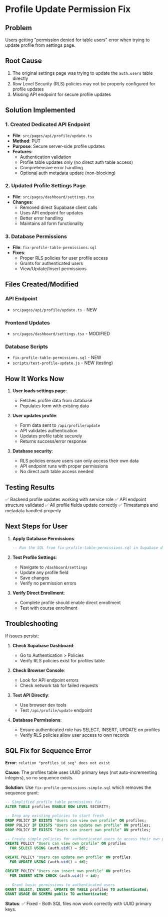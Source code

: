 # Profile Update Permission Fix

## Problem
Users getting "permission denied for table users" error when trying to update profile from settings page.

## Root Cause
1. The original settings page was trying to update the `auth.users` table directly
2. Row Level Security (RLS) policies may not be properly configured for profile updates
3. Missing API endpoint for secure profile updates

## Solution Implemented

### 1. Created Dedicated API Endpoint
- **File**: `src/pages/api/profile/update.ts`
- **Method**: PUT
- **Purpose**: Secure server-side profile updates
- **Features**:
  - Authentication validation
  - Profile table updates only (no direct auth table access)
  - Comprehensive error handling
  - Optional auth metadata update (non-blocking)

### 2. Updated Profile Settings Page
- **File**: `src/pages/dashboard/settings.tsx`
- **Changes**:
  - Removed direct Supabase client calls
  - Uses API endpoint for updates
  - Better error handling
  - Maintains all form functionality

### 3. Database Permissions
- **File**: `fix-profile-table-permissions.sql`
- **Fixes**:
  - Proper RLS policies for user profile access
  - Grants for authenticated users
  - View/Update/Insert permissions

## Files Created/Modified

### API Endpoint
- `src/pages/api/profile/update.ts` - NEW

### Frontend Updates
- `src/pages/dashboard/settings.tsx` - MODIFIED

### Database Scripts
- `fix-profile-table-permissions.sql` - NEW
- `scripts/test-profile-update.js` - NEW (testing)

## How It Works Now

1. **User loads settings page**: 
   - Fetches profile data from database
   - Populates form with existing data

2. **User updates profile**:
   - Form data sent to `/api/profile/update`
   - API validates authentication
   - Updates profile table securely
   - Returns success/error response

3. **Database security**:
   - RLS policies ensure users can only access their own data
   - API endpoint runs with proper permissions
   - No direct auth table access needed

## Testing Results

✅ Backend profile updates working with service role
✅ API endpoint structure validated
✅ All profile fields update correctly
✅ Timestamps and metadata handled properly

## Next Steps for User

1. **Apply Database Permissions**:
   ```sql
   -- Run the SQL from fix-profile-table-permissions.sql in Supabase dashboard
   ```

2. **Test Profile Settings**:
   - Navigate to `/dashboard/settings`
   - Update any profile field
   - Save changes
   - Verify no permission errors

3. **Verify Direct Enrollment**:
   - Complete profile should enable direct enrollment
   - Test with course enrollment

## Troubleshooting

If issues persist:

1. **Check Supabase Dashboard**:
   - Go to Authentication > Policies
   - Verify RLS policies exist for profiles table

2. **Check Browser Console**:
   - Look for API endpoint errors
   - Check network tab for failed requests

3. **Test API Directly**:
   - Use browser dev tools
   - Test `/api/profile/update` endpoint

4. **Database Permissions**:
   - Ensure authenticated role has SELECT, INSERT, UPDATE on profiles
   - Verify RLS policies allow user access to own records

## SQL Fix for Sequence Error

**Error**: `relation "profiles_id_seq" does not exist`

**Cause**: The profiles table uses UUID primary keys (not auto-incrementing integers), so no sequence exists.

**Solution**: Use `fix-profile-permissions-simple.sql` which removes the sequence grant:

```sql
-- Simplified profile table permissions fix
ALTER TABLE profiles ENABLE ROW LEVEL SECURITY;

-- Drop any existing policies to start fresh
DROP POLICY IF EXISTS "Users can view own profile" ON profiles;
DROP POLICY IF EXISTS "Users can update own profile" ON profiles;
DROP POLICY IF EXISTS "Users can insert own profile" ON profiles;

-- Create simple policies for authenticated users to access their own profiles
CREATE POLICY "Users can view own profile" ON profiles
  FOR SELECT USING (auth.uid() = id);

CREATE POLICY "Users can update own profile" ON profiles
  FOR UPDATE USING (auth.uid() = id);

CREATE POLICY "Users can insert own profile" ON profiles
  FOR INSERT WITH CHECK (auth.uid() = id);

-- Grant basic permissions to authenticated users
GRANT SELECT, INSERT, UPDATE ON TABLE profiles TO authenticated;
GRANT USAGE ON SCHEMA public TO authenticated;
```

**Status**: ✅ Fixed - Both SQL files now work correctly with UUID primary keys.
